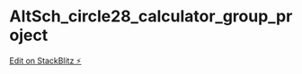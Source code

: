 # AltSch_circle28_calculator_group_project

[Edit on StackBlitz ⚡️](https://stackblitz.com/edit/web-platform-grfkec)